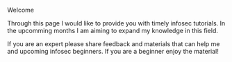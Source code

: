 Welcome

Through this page I would like to provide you with timely infosec tutorials. In the upcomming months I am aiming to expand my knowledge in this field. 

If you are an expert please share feedback and materials that can help me and upcoming infosec beginners. If you are a beginner enjoy the material!

